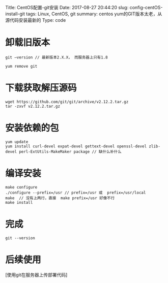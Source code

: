 Title: CentOS配置-git安装
Date: 2017-08-27 20:44:20
slug: config-centOS-install-git
tags: Linux, CentOS, git
summary: centos yum的GIT版本太老，从源代码安装最新的
Type: code

# 卸载旧版本

    git –version // 最新版本2.X.X， 而服务器上只有1.8

    yum remove git

# 下载获取解压源码

    wget https://github.com/git/git/archive/v2.12.2.tar.gz
    tar -zxvf v2.12.2.tar.gz

# 安装依赖的包

    yum update
    yum install curl-devel expat-devel gettext-devel openssl-devel zlib-devel perl-ExtUtils-MakeMaker package // 缺什么补什么

# 编译安装
    
    make configure
    ./configure --prefix=/usr // prefix=/usr 或  prefix=/usr/local
    make  // 没有上两行，直接  make prefix=/usr 好像不行
    make install

# 完成

    git --version

# 后续使用

[使用git在服务器上传部署代码]
